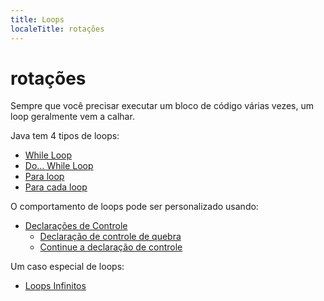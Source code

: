 ```yaml
---
title: Loops
localeTitle: rotações
---
```

# rotações

Sempre que você precisar executar um bloco de código várias vezes, um loop geralmente vem a calhar.

Java tem 4 tipos de loops:

*   [While Loop](loops/while-loop)
*   [Do… While Loop](loops/do-while-loop)
*   [Para loop](loops/for-loop)
*   [Para cada loop](loops/for-each-loop)

O comportamento de loops pode ser personalizado usando:

*   [Declarações de Controle](loops/control-statements)
    *   [Declaração de controle de quebra](loops/break-control-statement)
    *   [Continue a declaração de controle](loops/continue-control-statement)

Um caso especial de loops:

*   [Loops Infinitos](loops/infinite-loops)